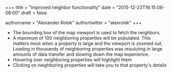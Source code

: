 +++
title = "Improved neighbor functionality"
date = "2015-12-23T16:15:08-08:00"
draft = false

authorname = "Alexander Rolek"
authortwitter = "alexrolek"
+++

- The bounding box of the map viewport is used to fetch the neighbors.
- A maximum of 100 neighboring properties will be populated. This matters most when a property is large and the viewport is zoomed out. Loading in thousands of neighboring properties was resuluting in large amounts of data transfer and slowing down the map experience.
- Hovering over neighboring properties will highlight them
- Clicking on neighboring properties will take you to that property's details